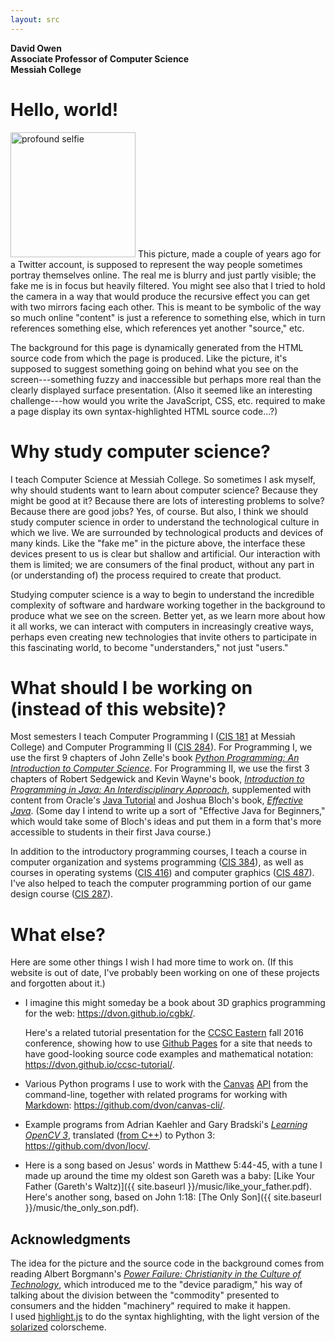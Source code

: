 ```yaml
---
layout: src
---
```


**David Owen**  
**Associate Professor of Computer Science**  
**Messiah College**  

# Hello, world!

<!-- ![profound selfie](/images/crop-and-blur.jpg) -->
<img src="{{ site.baseurl }}/images/crop-and-blur.jpg" alt="profound selfie" style="width:200px">
This picture, made a couple of years ago for a
Twitter account, is supposed to represent the
way people sometimes portray themselves online.
The real me is blurry and just partly visible;
the fake me is in focus but heavily filtered.  You
might see also that I tried to hold the camera in
a way that would produce the recursive effect you can get with
two mirrors facing each other.  This is meant to
be symbolic of the way so much online "content"
is just a reference to something else, which in turn
references something else, which references yet another
"source," etc.

The background for this page is dynamically generated from the
HTML source code from which the page is produced.  Like the
picture, it's supposed to suggest something going on
behind what you see on the screen---something fuzzy and inaccessible
but perhaps more real than the clearly displayed surface
presentation.  (Also it seemed like an interesting challenge---how
would you write the JavaScript, CSS, etc. required to make a page
display its own syntax-highlighted HTML source code...?)

# Why study computer science?

I teach Computer Science at Messiah College.  So sometimes I ask
myself, why should students want to learn about computer science?
Because they might be good at it?  Because there are lots of
interesting problems to solve?  Because there are good jobs?  Yes,
of course.  But also, I think we should study computer science
in order to understand the technological culture in which we live.
We are surrounded by technological products and devices of many
kinds.  Like the "fake me" in the picture above, the interface
these devices
present to us is clear but shallow and artificial.  Our interaction
with them is limited; we are consumers of the final
product, without any part in (or understanding of) the process
required to create that product.

Studying computer science is a way to begin
to understand the incredible complexity of software and hardware
working together in the background to produce what we see on the
screen.  Better yet, as we learn more about how it all works, we
can interact with computers in increasingly creative ways,
perhaps even creating new technologies that invite others to
participate in this fascinating world, to become "understanders,"
not just "users."

# What should I be working on (instead of this website)?

Most semesters I teach Computer Programming I
([CIS 181](https://banner.messiah.edu:5000/BANR/mc_bwckctlg.P_EnterCatalog?subject=CIS&course=181)
at Messiah College) and Computer Programming II
([CIS 284](https://banner.messiah.edu:5000/BANR/mc_bwckctlg.P_EnterCatalog?subject=CIS&course=284)).
For Programming I, we use the first 9 chapters of John Zelle's book
[*Python Programming:  An Introduction to Computer Science*](http://mcsp.wartburg.edu/zelle/python/).
For Programming II, we use the first 3 chapters of Robert Sedgewick
and Kevin Wayne's book, [*Introduction to Programming in Java:
An Interdisciplinary Approach*](http://introcs.cs.princeton.edu/java/home/),
supplemented with content from Oracle's
[Java Tutorial](https://docs.oracle.com/javase/tutorial/)
and Joshua Bloch's book,
[*Effective Java*](https://www.pearsonhighered.com/program/Bloch-Effective-Java-2nd-Edition/PGM310651.html).
(Some day I intend to write up a sort of
"Effective Java for Beginners," which would take some of Bloch's
ideas and put them in a form that's more accessible to students
in their first Java course.)

In addition to the introductory programming courses, I teach a
course in computer organization and systems programming
([CIS 384](https://banner.messiah.edu:5000/BANR/mc_bwckctlg.P_EnterCatalog?subject=CIS&course=384)),
as well as courses in operating systems
([CIS 416](https://banner.messiah.edu:5000/BANR/mc_bwckctlg.P_EnterCatalog?subject=CIS&course=416))
and computer graphics
([CIS 487](https://banner.messiah.edu:5000/BANR/mc_bwckctlg.P_EnterCatalog?subject=CIS&course=487)).
I've also helped to teach the computer programming portion of
our game design course
([CIS 287](https://banner.messiah.edu:5000/BANR/mc_bwckctlg.P_EnterCatalog?subject=CIS&course=287)).

# What else?

Here are some other things I wish I had more time to work on.
(If this website is out of date, I've probably been working on
one of these projects and forgotten about it.)

-   I imagine this might someday be a book about 3D graphics
    programming for the web: <https://dvon.github.io/cgbk/>.

    Here's a related tutorial presentation for the [CCSC
    Eastern](http://www.ccsc-eastern.org) fall 2016 conference,
    showing how to use [Github Pages](https://pages.github.com)
    for a site that needs to have good-looking source code
    examples and mathematical notation:
    <https://dvon.github.io/ccsc-tutorial/>.

-   Various Python programs I use to work with the
    [Canvas](https://www.canvaslms.com/)
    [API](https://api.instructure.com/)
    from the command-line, together with related programs for
    working with
    [Markdown](https://daringfireball.net/projects/markdown/):
    <https://github.com/dvon/canvas-cli/>.

-   Example programs from Adrian Kaehler and Gary Bradski's
    [*Learning OpenCV 3*](http://shop.oreilly.com/product/0636920044765.do),
    translated
    ([from C++](https://github.com/oreillymedia/Learning-OpenCV-3_examples))
    to Python 3: <https://github.com/dvon/locv/>.

-   Here is a song based on Jesus' words in Matthew 5:44-45, with
    a tune I made up around the time my oldest son Gareth was a baby:
    [Like Your Father (Gareth's Waltz)]({{ site.baseurl }}/music/like_your_father.pdf).
    Here's another song, based on John 1:18: [The Only Son]({{ site.baseurl }}/music/the_only_son.pdf).
    <!-- Here's another song, based on Luke 6:20-23:
    [He Will Give His Kingdom To You]({{ site.baseurl }}/music/he_will_give_his_kingdom_to_you.pdf). -->

## Acknowledgments

The idea for the picture and the source code in the background
comes from reading Albert Borgmann's
[*Power Failure: Christianity in the Culture of Technology*](http://bakerpublishinggroup.com/books/power-failure/227810),
which introduced me to the "device paradigm," his way of talking
about the division between the "commodity" presented to consumers
and the hidden "machinery" required to make it happen.  
I used [highlight.js](https://highlightjs.org/)
to do the syntax highlighting, with the light version of the
[solarized](http://ethanschoonover.com/solarized)
colorscheme.
